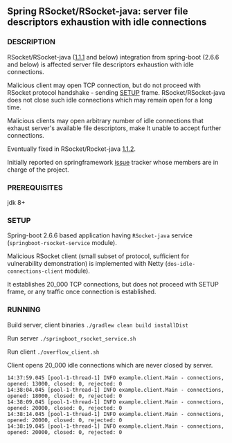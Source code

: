 ## Spring RSocket/RSocket-java: server file descriptors exhaustion with idle connections

### DESCRIPTION

RSocket/RSocket-java ([1.1.1](https://github.com/rsocket/rsocket-java/releases/tag/1.1.1) and below) integration 
from spring-boot (2.6.6 and below) is affected server file descriptors exhaustion with idle connections.

Malicious client may open TCP connection, but do not proceed with RSocket protocol handshake -
sending [SETUP](https://github.com/rsocket/rsocket/blob/master/Protocol.md#setup-frame-0x01) frame. 
RSocket/RSocket-java does not close such idle connections which may remain open for a long time.

Malicious clients may open arbitrary number of idle connections that exhaust server's available file descriptors, 
make It unable to accept further connections.

Eventually fixed in RSocket/Rocket-java [1.1.2](https://github.com/rsocket/rsocket-java/pull/1027). 

Initially reported on springframework [issue](https://github.com/spring-projects/spring-framework/issues/27373) tracker
whose members are in charge of the project.

### PREREQUISITES

jdk 8+

### SETUP

Spring-boot 2.6.6 based application having `RSocket-java` service (`springboot-rsocket-service` module).

Malicious RSocket client (small subset of protocol, sufficient for vulnerability demonstration) is implemented with Netty 
(`dos-idle-connections-client` module).

It establishes 20_000 TCP connections, but does not proceed with SETUP frame, or any traffic once connection is established. 

### RUNNING

Build server, client binaries `./gradlew clean build installDist`

Run server `./springboot_rsocket_service.sh` 

Run client `./overflow_client.sh` 

Client opens 20_000 idle connections which are never closed by server.

```
14:37:59.045 [pool-1-thread-1] INFO example.client.Main - connections, opened: 13000, closed: 0, rejected: 0
14:38:04.045 [pool-1-thread-1] INFO example.client.Main - connections, opened: 18000, closed: 0, rejected: 0
14:38:09.045 [pool-1-thread-1] INFO example.client.Main - connections, opened: 20000, closed: 0, rejected: 0
14:38:14.045 [pool-1-thread-1] INFO example.client.Main - connections, opened: 20000, closed: 0, rejected: 0
14:38:19.045 [pool-1-thread-1] INFO example.client.Main - connections, opened: 20000, closed: 0, rejected: 0
```
